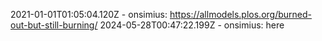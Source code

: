 2021-01-01T01:05:04.120Z - onsimius: https://allmodels.plos.org/burned-out-but-still-burning/
2024-05-28T00:47:22.199Z - onsimius: here